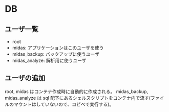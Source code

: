 # DB

## ユーザ一覧

* root
* midas: アプリケーションはこのユーザを使う
* midas_backup: バックアップに使うユーザ
* midas_analyze: 解析用に使うユーザ

## ユーザの追加

root, midas はコンテナ作成時に自動的に作成される。
midas_backup, midas_analyze は sql 配下にあるシェルスクリプトをコンテナ内で流す(ファイルのマウントはしていないので、コピペで実行する)。

